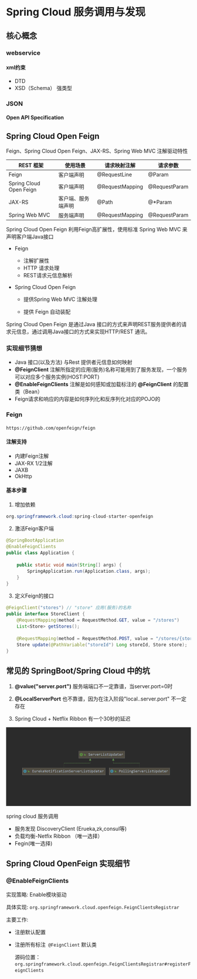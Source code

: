 #  Spring Cloud 服务调用与发现

## 核心概念





### webservice

#### xml约束

* DTD
* XSD（Schema） 强类型

### JSON

#### Open API Specification



## Spring Cloud Open Feign

Feign、Spring Cloud Open Feign、JAX-RS、Spring Web MVC 注解驱动特性

| REST 框架               | 使用场景           | 请求映射注解    | 请求参数      |
| ----------------------- | ------------------ | --------------- | ------------- |
| Feign                   | 客户端声明         | @RequestLine    | @Param        |
| Spring Cloud Open Feign | 客户端声明         | @RequestMapping | @RequestParam |
| JAX-RS                  | 客户端、服务端声明 | @Path           | @*Param       |
| Spring Web MVC          | 服务端声明         | @RequestMapping | @RequestParam |



Spring Cloud Open Feign 利用Feign高扩展性，使用标准 Spring Web MVC 来声明客户端Java接口

* Feign

  * 注解扩展性
  * HTTP 请求处理
  * REST请求元信息解析

* Spring Cloud Open Feign

  * 提供Spring Web MVC 注解处理

  * 提供 Feign 自动装配

    

Spring Cloud Open Feign 是通过Java 接口的方式来声明REST服务提供者的请求元信息，通过调用Java接口的方式来实现HTTP/REST 通讯。

### 实现细节猜想

* Java 接口(以及方法) 与Rest 提供者元信息如何映射
* **@FeignClient** 注解所指定的应用(服务)名称可能用到了服务发现，一个服务可以对应多个服务实例(HOST:PORT)
* **@EnableFeignClients** 注解是如何感知或加载标注的 **@FeignClient** 的配置类（Bean）
* Feign请求和响应的内容是如何序列化和反序列化对应的POJO的

### Feign
``https://github.com/openfeign/feign``

#### 注解支持

* 内建Feign注解
* JAX-RX 1/2注解
* JAXB
* OkHttp

#### 基本步骤

1.  增加依赖

   ```java
   org.springframework.cloud:spring-cloud-starter-openfeign
   ```

   

2.  激活Feign客户端

   ```java
   @SpringBootApplication
   @EnableFeignClients
   public class Application {
   
       public static void main(String[] args) {
           SpringApplication.run(Application.class, args);
       }
   }
   ```

   

3.  定义Feign的接口

   ```java
   @FeignClient("stores") // "store" 应用(服务)的名称
   public interface StoreClient {
       @RequestMapping(method = RequestMethod.GET, value = "/stores")
       List<Store> getStores();
   
       @RequestMapping(method = RequestMethod.POST, value = "/stores/{storeId}", consumes = "application/json")
       Store update(@PathVariable("storeId") Long storeId, Store store);
   }
   ```






## 常见的 SpringBoot/Spring Cloud 中的坑

1.  **@value("server.port")**  服务端端口不一定靠谱，当server.port=0时

2.  **@LocalServerPort** 也不靠谱，因为在注入阶段"local..server.port" 不一定存在

3.  Spring Cloud + Netflix Ribbon 有一个30秒的延迟

   ![image-20200414205530611](.\images\image-20200414205530611.png)



spring cloud 服务调用

* 服务发现 DiscoveryClient (Erueka,zk,consul等)
* 负载均衡-Netfix Ribbon （唯一选择）
* Fegin(唯一选择)





## Spring Cloud OpenFeign 实现细节

### @EnableFeignClients

实现策略: Enable模块驱动

具体实现:  ``org.springframework.cloud.openfeign.FeignClientsRegistrar``

主要工作: 

* 注册默认配置

*  注册所有标注`` @FeignClient`` 默认类

   源码位置：``org.springframework.cloud.openfeign.FeignClientsRegistrar#registerFeignClients`` 

  ​	



